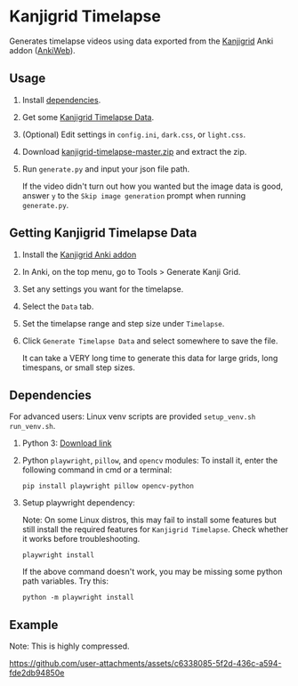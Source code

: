 # Kanjigrid Timelapse

Generates timelapse videos using data exported from the [Kanjigrid](https://github.com/Kuuuube/kanjigrid) Anki addon ([AnkiWeb](https://ankiweb.net/shared/info/1610304449)).

## Usage

1. Install [dependencies](#dependencies).

2. Get some [Kanjigrid Timelapse Data](#getting-kanjigrid-timelapse-data).

3. (Optional) Edit settings in `config.ini`, `dark.css`, or `light.css`.

4. Download [kanjigrid-timelapse-master.zip](https://github.com/Kuuuube/kanjigrid-timelapse/archive/refs/heads/master.zip) and extract the zip.

5. Run `generate.py` and input your json file path.

    If the video didn't turn out how you wanted but the image data is good, answer `y` to the `Skip image generation` prompt when running `generate.py`.

## Getting Kanjigrid Timelapse Data

1. Install the [Kanjigrid Anki addon](https://github.com/Kuuuube/kanjigrid/blob/master/README.md#installation)

2. In Anki, on the top menu, go to Tools > Generate Kanji Grid.

3. Set any settings you want for the timelapse.

4. Select the `Data` tab.

5. Set the timelapse range and step size under `Timelapse`.

6. Click `Generate Timelapse Data` and select somewhere to save the file.

    It can take a VERY long time to generate this data for large grids, long timespans, or small step sizes.

## Dependencies

For advanced users: Linux venv scripts are provided `setup_venv.sh` `run_venv.sh`.

1. Python 3: [Download link](https://www.python.org/downloads/)


2. Python `playwright`, `pillow`, and `opencv` modules: To install it, enter the following command in cmd or a terminal:

    ```
    pip install playwright pillow opencv-python
    ```

3. Setup playwright dependency:

    Note: On some Linux distros, this may fail to install some features but still install the required features for `Kanjigrid Timelapse`. Check whether it works before troubleshooting.

    ```
    playwright install
    ```

    If the above command doesn't work, you may be missing some python path variables. Try this:

    ```
    python -m playwright install
    ```

## Example

Note: This is highly compressed.

https://github.com/user-attachments/assets/c6338085-5f2d-436c-a594-fde2db94850e
